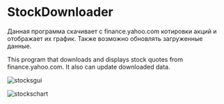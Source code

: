 # StockDownloader
Данная программа скачивает с finance.yahoo.com котировки акций и отображает их график. Также возможно обновлять загруженные данные. 

This program that downloads and displays stock quotes from finance.yahoo.com. It also can update downloaded data.

![stocksgui](https://cloud.githubusercontent.com/assets/13558216/10944297/fc3830ae-8331-11e5-92b5-d30793b6348c.JPG)

![stockschart](https://cloud.githubusercontent.com/assets/13558216/10944296/fc310f5e-8331-11e5-9f85-8675409ac883.JPG)
